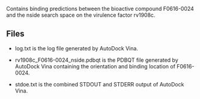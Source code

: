 Contains binding predictions between the bioactive compound F0616-0024 and the nside search space on the virulence factor rv1908c.

## Files

- log.txt is the log file generated by AutoDock Vina.

- rv1908c_F0616-0024_nside.pdbqt is the PDBQT file generated by AutoDock Vina containing the orientation and binding location of F0616-0024.

- stdoe.txt is the combined STDOUT and STDERR output of AutoDock Vina.

